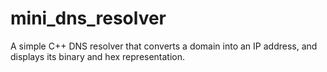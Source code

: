 # mini_dns_resolver
A simple C++ DNS resolver that converts a domain into an IP address, and displays its binary and hex representation.
